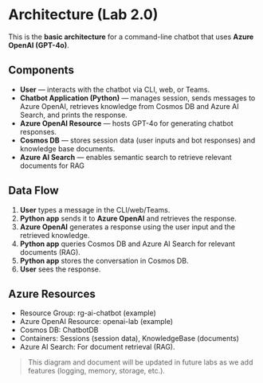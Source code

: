 # Architecture (Lab 2.0)

This is the **basic architecture** for a command-line chatbot that uses **Azure OpenAI (GPT-4o)**.

## Components
- **User** — interacts with the chatbot via CLI, web, or Teams.
- **Chatbot Application (Python)** — manages session, sends messages to Azure OpenAI, retrieves knowledge from Cosmos DB and Azure AI Search, and prints the response.
- **Azure OpenAI Resource** — hosts GPT-4o for generating chatbot responses.
- **Cosmos DB** — stores session data (user inputs and bot responses) and knowledge base documents.
- **Azure AI Search** — enables semantic search to retrieve relevant documents for RAG

## Data Flow
1. **User** types a message in the CLI/web/Teams.
2. **Python app** sends it to **Azure OpenAI** and retrieves the response.
3. **Azure OpenAI** generates a response using the user input and the retrieved knowledge.
4. **Python app** queries Cosmos DB and Azure AI Search for relevant documents (RAG).
5. **Python app** stores the conversation in Cosmos DB.
6. **User** sees the response.


## Azure Resources
- Resource Group: rg-ai-chatbot (example)
- Azure OpenAI Resource: openai-lab (example)
- Cosmos DB: ChatbotDB
- Containers: Sessions (session data), KnowledgeBase (documents)
- Azure AI Search: For document retrieval (RAG).

> This diagram and document will be updated in future labs as we add features (logging, memory, storage, etc.).

